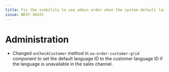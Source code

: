 ```yaml
---
title: Fix the inability to use admin order when the system default language is not available in the sales channel
issue: NEXT-36433
---
```

# Administration
* Changed `onCheckCustomer` method in `sw-order-customer-grid` component to set the default language ID to the customer language ID if the language is unavailable in the sales channel.
